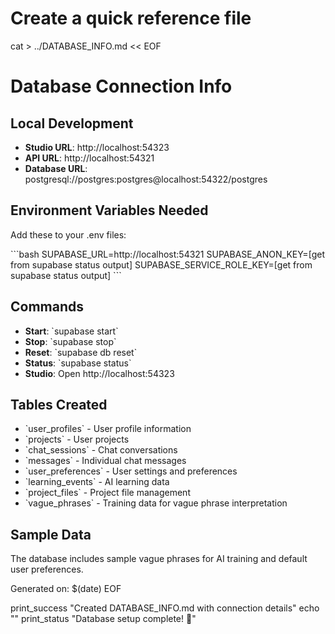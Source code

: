 # Create a quick reference file
cat > ../DATABASE_INFO.md << EOF
# Database Connection Info

## Local Development
- **Studio URL**: http://localhost:54323
- **API URL**: http://localhost:54321
- **Database URL**: postgresql://postgres:postgres@localhost:54322/postgres

## Environment Variables Needed
Add these to your .env files:

\`\`\`bash
SUPABASE_URL=http://localhost:54321
SUPABASE_ANON_KEY=[get from supabase status output]
SUPABASE_SERVICE_ROLE_KEY=[get from supabase status output]
\`\`\`

## Commands
- **Start**: \`supabase start\`
- **Stop**: \`supabase stop\`
- **Reset**: \`supabase db reset\`
- **Status**: \`supabase status\`
- **Studio**: Open http://localhost:54323

## Tables Created
- \`user_profiles\` - User profile information
- \`projects\` - User projects
- \`chat_sessions\` - Chat conversations
- \`messages\` - Individual chat messages
- \`user_preferences\` - User settings and preferences
- \`learning_events\` - AI learning data
- \`project_files\` - Project file management
- \`vague_phrases\` - Training data for vague phrase interpretation

## Sample Data
The database includes sample vague phrases for AI training and default user preferences.

Generated on: $(date)
EOF

print_success "Created DATABASE_INFO.md with connection details"
echo ""
print_status "Database setup complete! 🚀"